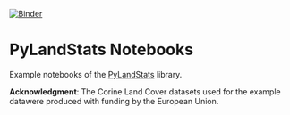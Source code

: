 [![Binder](https://mybinder.org/badge_logo.svg)](https://mybinder.org/v2/gh/martibosch/pylandstats-notebooks/master?filepath=overview.ipynb)

# PyLandStats Notebooks

Example notebooks of the [PyLandStats](https://github.com/martibosch/pylandstats) library.

**Acknowledgment**: The Corine Land Cover datasets used for the example datawere produced with funding by the European Union.
